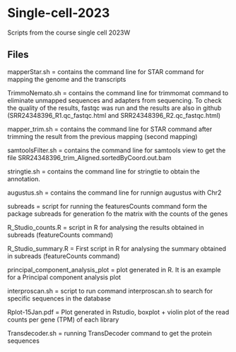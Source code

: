 # Single-cell-2023
Scripts from the course single cell 2023W

## Files

mapperStar.sh = contains the command line for STAR command for mapping the genome and the transcripts


TrimmoNemato.sh =  contains the command line for trimmomat command to eliminate unmapped sequences and adapters from sequencing. To check the quality of the results, fastqc was run and the results are also in github (SRR24348396_R1.qc_fastqc.html and SRR24348396_R2.qc_fastqc.html)


mapper_trim.sh = contains the command line for STAR command after trimming the result from the previous mapping (second mapping) 


samtoolsFilter.sh = contains the command line for samtools view to get the file SRR24348396_trim_Aligned.sortedByCoord.out.bam 


stringtie.sh = contains the command line for stringtie to obtain the annotation.


augustus.sh = contains the command line for runnign augustus with Chr2


subreads = script for running the featuresCounts command form the package subreads for generation fo the matrix with the counts of the genes


R_Studio_counts.R = script in R for analysing the results obtained in subreads (featureCounts command)


R_Studio_summary.R = First script in R for analysing the summary obtained in subreads (featureCounts command)


principal_component_analysis_plot = plot generated in R. It is an example for a Principal component analysis plot


interproscan.sh = script to run command interproscan.sh to search for specific sequences in the database


Rplot-15Jan.pdf = Plot generated in Rstudio, boxplot + violin plot of the read counts per gene (TPM) of each library 


Transdecoder.sh = running TransDecoder command to get the protein sequences

